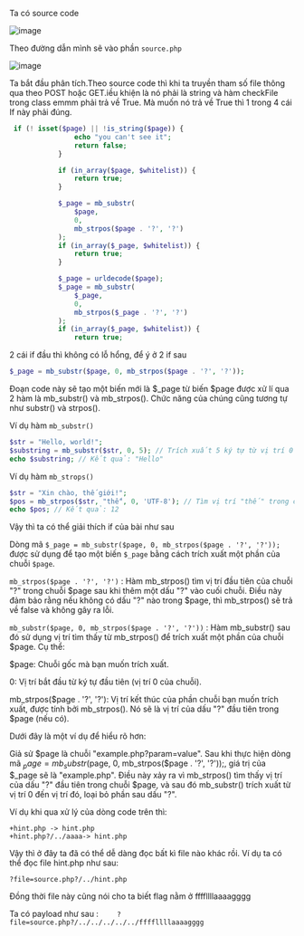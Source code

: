 Ta có source code

![image](https://github.com/Llam-a/BUUCTF/assets/115911041/1f9a2734-6535-4857-92b4-0e4169a1d085)

Theo đường dẫn mình sẽ vào phần `source.php`

![image](https://github.com/Llam-a/BUUCTF/assets/115911041/b41d07f4-13fb-4cb6-9b4c-34b487217464)

Ta bắt đầu phân tích.Theo source code thì khi ta truyền tham số file thông qua theo POST hoặc GET.iều khiện là nó phải là string và hàm checkFile trong class emmm phải trả về True. Mà muốn nó trả về True thì 1 trong 4 cái If này phải đúng.

```php
 if (! isset($page) || !is_string($page)) {
                echo "you can't see it";
                return false;
            }

            if (in_array($page, $whitelist)) {
                return true;
            }

            $_page = mb_substr(
                $page,
                0,
                mb_strpos($page . '?', '?')
            );
            if (in_array($_page, $whitelist)) {
                return true;
            }

            $_page = urldecode($page);
            $_page = mb_substr(
                $_page,
                0,
                mb_strpos($_page . '?', '?')
            );
            if (in_array($_page, $whitelist)) {
                return true;
```

2 cái if đầu thì không có lỗ hổng, để ý ở 2 if sau

```php
$_page = mb_substr($page, 0, mb_strpos($page . '?', '?'));
```
Đoạn code này sẽ tạo một biến mới là $_page từ biến $page được xử lí qua 2 hàm là mb_substr() và mb_strpos(). Chức năng của chúng cũng tương tự như substr() và strpos().

Ví dụ hàm `mb_substr()`

```php
$str = "Hello, world!";
$substring = mb_substr($str, 0, 5); // Trích xuất 5 ký tự từ vị trí 0
echo $substring; // Kết quả: "Hello"
```
Ví dụ hàm `mb_strops()`

```php
$str = "Xin chào, thế giới!";
$pos = mb_strpos($str, "thế", 0, 'UTF-8'); // Tìm vị trí "thế" trong chuỗi
echo $pos; // Kết quả: 12
```
Vậy thì ta có thể giải thích if của bài như sau 

Dòng mã `$_page = mb_substr($page, 0, mb_strpos($page . '?', '?'));` được sử dụng để tạo một biến `$_page` bằng cách trích xuất một phần của chuỗi `$page`. 

`mb_strpos($page . '?', '?')` : Hàm mb_strpos() tìm vị trí đầu tiên của chuỗi "?" trong chuỗi $page sau khi thêm một dấu "?" vào cuối chuỗi. Điều này đảm bảo rằng nếu không có dấu "?" nào trong $page, thì mb_strpos() sẽ trả về false và không gây ra lỗi.

`mb_substr($page, 0, mb_strpos($page . '?', '?'))` : Hàm mb_substr() sau đó sử dụng vị trí tìm thấy từ mb_strpos() để trích xuất một phần của chuỗi $page. Cụ thể:

$page: Chuỗi gốc mà bạn muốn trích xuất.

0: Vị trí bắt đầu từ ký tự đầu tiên (vị trí 0 của chuỗi).

mb_strpos($page . '?', '?'): Vị trí kết thúc của phần chuỗi bạn muốn trích xuất, được tính bởi mb_strpos(). Nó sẽ là vị trí của dấu "?" đầu tiên trong $page (nếu có).

Dưới đây là một ví dụ để hiểu rõ hơn:

Giả sử $page là chuỗi "example.php?param=value". Sau khi thực hiện dòng mã $_page = mb_substr($page, 0, mb_strpos($page . '?', '?'));, giá trị của $_page sẽ là "example.php". Điều này xảy ra vì mb_strpos() tìm thấy vị trí của dấu "?" đầu tiên trong chuỗi $page, và sau đó mb_substr() trích xuất từ vị trí 0 đến vị trí đó, loại bỏ phần sau dấu "?".

Ví dụ khi qua xử lý của dòng code trên thì:

```
+hint.php -> hint.php
+hint.php?/../aaaa-> hint.php
```

Vậy thì ở đây ta đã có thể dễ dàng đọc bất kì file nào khác rồi. Ví dụ ta có thể đọc file hint.php như sau:

`?file=source.php?/../hint.php`

Đồng thời file này cũng nói cho ta biết flag nằm ở ffffllllaaaagggg

Ta có payload như sau : `	
?file=source.php?/../../../../../ffffllllaaaagggg`
